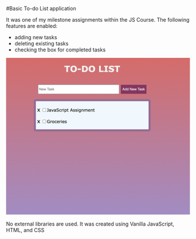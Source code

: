 #Basic To-do List application 

It was one of my milestone assignments within the JS Course. The following features are enabled: 
- adding new tasks 
- deleting existing tasks
- checking the box for completed tasks 

![app](todoList.png)

No external libraries are used. It was created using Vanilla JavaScript, HTML, and CSS
